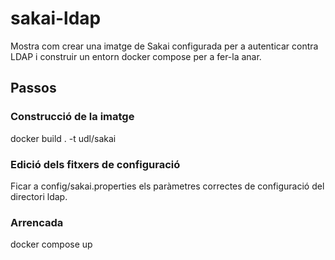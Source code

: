 # sakai-ldap
Mostra com crear una imatge de Sakai configurada per a autenticar contra LDAP i construir un entorn docker compose per a fer-la anar.

## Passos
### Construcció de la imatge
docker build . -t udl/sakai

### Edició dels fitxers de configuració
Ficar a config/sakai.properties els paràmetres correctes de configuració del directori ldap.

### Arrencada
docker compose up

